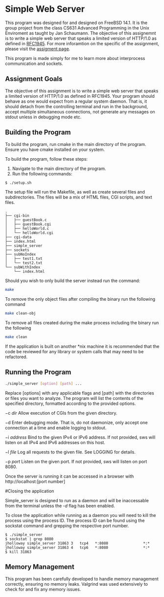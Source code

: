 # Simple Web Server
This program was designed for and designed on FreeBSD 14.1. It is the group project from the class CS631 Advanced Programming in the Unix Enviroment as taught by Jan Schaumann.
The objective of this assignemnt is to write a simple web server that speaks a limited version of HTTP/1.0 as defined in [RFC1945](https://www.rfc-editor.org/rfc/rfc1945.html). For more inforamtion on the specific of the assignment, please visit the [assigment page](https://stevens.netmeister.org/631/f23-group-project.html).

This program is made simply for me to learn more about interprocess communication and sockets.

## Assignment Goals
The objective of this assignment is to write a simple web server that speaks a limited version of HTTP/1.0 as defined in RFC1945.
Your program should behave as one would expect from a regular system daemon. That is, it should detach from the controlling terminal and run in the background, accept multiple simultaneous connections, not generate any messages on stdout unless in debugging mode etc.


## Building the Program
To build the program, run cmake in the main directory of the program. Ensure you have cmake installed on your system.

To build the program, follow these steps:

1. Navigate to the main directory of the program.
2. Run the following commands:
```sh
$ ./setup.sh
```

The setup file will run the Makefile, as well as create several files and subdirectories. The files will be a mix of HTML files, CGI scripts, and text files.
```
.
├── cgi-bin
│   ├── guestBook.c
│   ├── guestBook.cgi
│   ├── helloWorld.c
│   └── helloWorld.cgi
├── cgi-data
├── index.html
├── simple_server
├── sockets
├── subNoIndex
│   ├── test1.txt
│   └── test2.txt
└── subWithIndex
    └── index.html
```


Should you wish to only build the server instead run the command:
```sh
make
```
To remove the only object files after compiling the binary run the following command
```sh
make clean-obj
```

To remove all files created during the make process including the binary run the following
```sh
make clean
```

If the application is built on another *nix machine it is recommended that the code be reviewed for any library or system calls that may need to be refactored.

## Running the Program

```sh
./simple_server [option] [path] ...
```

Replace [options] with any applicable flags and [path] with the directories or files you want to analyze. The program will list the contents of the specified directory, formatted according to the provided options.

−c *dir* Allow execution of CGIs from the given directory. 

−d Enter debugging mode. That is, do not daemonize, only accept one connection at a time
and enable logging to stdout.

−i *address* Bind to the given IPv4 or IPv6 address. If not provided, sws will listen on all IPv4 and
IPv6 addresses on this host.

−l *file* Log all requests to the given file. See LOGGING for details.

−p *port* Listen on the given port. If not provided, sws will listen on port 8080.

Once the server is running it can be accessed in a browser with http://localhost:[port number]

#Closing the application

Simple_server is designed to run as a daemon and will be inaccessable from the terminal unless the *-d* flag has been enabled.

To close the application while running as a daemon you will need to kill the process using the process ID. The process ID can be found using the sockstat command and grepping the respective port number.
```
$ ./simple_server 
$ sockstat | grep 8080
jholloway simple_server 31863 3   tcp4   *:8080                *:*
jholloway simple_server 31863 4   tcp6   *:8080                *:*
$ kill 31863
```

## Memory Management
This program has been carefully developed to handle memory management correctly, ensuring no memory leaks. Valgrind was used extensively to check for and fix any memory issues.


